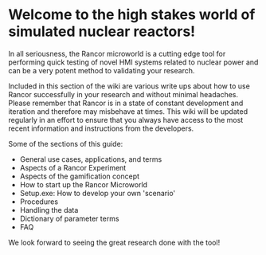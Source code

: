 # Welcome to the high stakes world of simulated nuclear reactors!
In all seriousness, the Rancor microworld is a cutting edge tool for performing quick testing of novel HMI systems related to nuclear power and can be a very potent method to validating your research. 

Included in this section of the wiki are various write ups about how to use Rancor successfully in your research and without minimal headaches. Please remember that Rancor is in a state of constant development and iteration and therefore may misbehave at times. This wiki will be updated regularly in an effort to ensure that you always have access to the most recent information and instructions from the developers.

Some of the sections of this guide:
- General use cases, applications, and terms
- Aspects of a Rancor Experiment
- Aspects of the gamification concept
- How to start up the Rancor Microworld
- Setup.exe: How to develop your own 'scenario'
- Procedures
- Handling the data
- Dictionary of parameter terms
- FAQ

We look forward to seeing the great research done with the tool!
